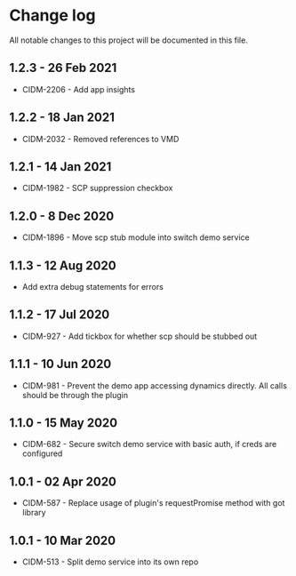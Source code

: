 # Change log
All notable changes to this project will be documented in this file.

## 1.2.3 - 26 Feb 2021
- CIDM-2206 - Add app insights

## 1.2.2 - 18 Jan 2021
- CIDM-2032 - Removed references to VMD

## 1.2.1 - 14 Jan 2021
- CIDM-1982 - SCP suppression checkbox

## 1.2.0 - 8 Dec 2020
- CIDM-1896 - Move scp stub module into switch demo service

## 1.1.3 - 12 Aug 2020
- Add extra debug statements for errors

## 1.1.2 - 17 Jul 2020
- CIDM-927 - Add tickbox for whether scp should be stubbed out 

## 1.1.1 - 10 Jun 2020
- CIDM-981 - Prevent the demo app accessing dynamics directly.  All calls should be through the plugin

## 1.1.0 - 15 May 2020
- CIDM-682 - Secure switch demo service with basic auth, if creds are configured

## 1.0.1 - 02 Apr 2020
- CIDM-587 - Replace usage of plugin's requestPromise method with got library

## 1.0.1 - 10 Mar 2020
- CIDM-513 - Split demo service into its own repo
